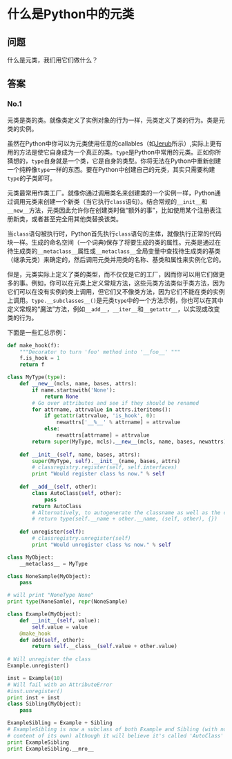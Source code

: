 # 什么是Python中的元类

## 问题

什么是元类，我们用它们做什么？

## 答案

### No.1

元类是类的类。就像类定义了实例对象的行为一样，元类定义了类的行为。类是元类的实例。

虽然在Python中你可以为元类使用任意的callables（如[Jerub](https://stackoverflow.com/questions/100003/what-are-metaclasses-in-python/100037#100037)所示）,实际上更有用的方法是使它自身成为一个真正的类。`type`是Python中常用的元类。正如你所猜想的，`type`自身就是一个类，它是自身的类型。你将无法在Python中重新创建一个纯粹像`type`一样的东西。要在Python中创建自己的元类，其实只需要构建`type`的子类即可。

元类最常用作类工厂。就像你通过调用类名来创建类的一个实例一样，Python通过调用元类来创建一个新类（当它执行`class`语句）。结合常规的`__init__`和`__new__`方法，元类因此允许你在创建类时做“额外的事”，比如使用某个注册表注册新类，或者甚至完全用其他类替换该类。

当`class`语句被执行时，Python首先执行`class`语句的主体，就像执行正常的代码块一样。生成的命名空间（一个词典)保存了将要生成的类的属性。元类是通过在待生成类的`__metaclass__`属性或`__metaclass__`全局变量中查找待生成类的基类（继承元类）来确定的，然后调用元类并用类的名称、基类和属性来实例化它的。

但是，元类实际上定义了类的类型，而不仅仅是它的工厂，因而你可以用它们做更多的事。例如，你可以在元类上定义常规方法，这些元类方法类似于类方法，因为它们可以在没有实例的类上调用，但它们又不像类方法，因为它们不能在类的实例上调用。`type.__subclasses__()`是元类`type`中的一个方法示例，你也可以在其中定义常规的“魔法”方法，例如`__add__`，`__iter__`和`__getattr__`，以实现或改变类的行为。

下面是一些汇总示例：

```python
def make_hook(f):
    """Decorator to turn 'foo' method into '__foo__' """
    f.is_hook = 1
    return f

class MyType(type):
    def __new__(mcls, name, bases, attrs):
        if name.startswith('None'):
            return None
        # Go over attributes and see if they should be renamed
        for attrname, attrvalue in attrs.iteritems():
            if getattr(attrvalue, 'is_hook', 0):
                newattrs['__%__' % attrname] = attrvalue
            else:
                newattrs[attrname] = attrvalue
        return super(MyType, mcls).__new__(mcls, name, bases, newattrs)
    
    def __init__(self, name, bases, attrs):
        super(MyType, self).__init__(name, bases, attrs)
        # classregistry.register(self, self.interfaces)
        print "Would register class %s now." % self
    
    def __add__(self, other):
        class AutoClass(self, other):
            pass
        return AutoClass
        # Alternatively, to autogenerate the classname as well as the class
        # return type(self.__name + other.__name, (self, other), {})
       
    def unregister(self):
        # classregistry.unregister(self)
        print "Would unregister class %s now." % self

class MyObject:
    __metaclass__ = MyType

class NoneSample(MyObject):
    pass

# will print "NoneType None"
print type(NoneSamle), repr(NoneSample)

class Example(MyObject):
    def __init__(self, value):
        self.value = value
    @make_hook
    def add(self, other):
        return self.__class__(self.value + other.value)
    
# Will unregister the class
Example.unregister()

inst = Example(10)
# Will fail with an AttributeError
#inst.unregister()
print inst + inst
class Sibling(MyObject):
    pass

ExampleSibling = Example + Sibling
# ExampleSibling is now a subclass of both Example and Sibling (with no
# content of its own) although it will believe it's called 'AutoClass'
print ExampleSibling
print ExampleSibling.__mro__
```

